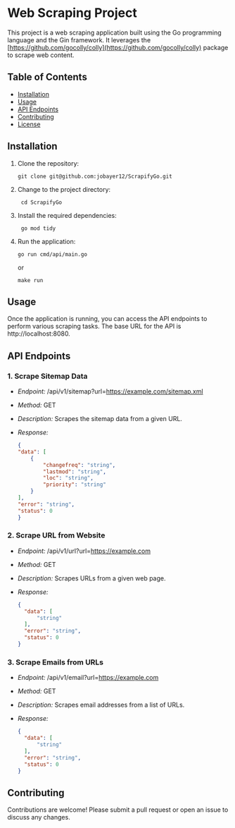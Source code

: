 # Web Scraping Project
This project is a web scraping application built using the Go programming language and the Gin framework. It leverages the [https://github.com/gocolly/colly](https://github.com/gocolly/colly) package to scrape web content.

## Table of Contents

- [Installation](#installation)
- [Usage](#usage)
- [API Endpoints](#api-endpoints)
- [Contributing](#contributing)
- [License](#license)

## Installation

1. Clone the repository:
    
    ```shell
    git clone git@github.com:jobayer12/ScrapifyGo.git
    ```

2. Change to the project directory:

   ```shell
    cd ScrapifyGo
   ```

3. Install the required dependencies:
   ```shell
    go mod tidy
   ```

4. Run the application:
    ```shell
    go run cmd/api/main.go
    ```
   or
    ```shell
    make run
   ```

## Usage

Once the application is running, you can access the API endpoints to perform various scraping tasks. The base URL for the API is http://localhost:8080.

## API Endpoints

### 1. Scrape Sitemap Data

- *Endpoint:* /api/v1/sitemap?url=https://example.com/sitemap.xml
- *Method:* GET
- *Description:* Scrapes the sitemap data from a given URL.

- *Response:*
    ```json
    {
    "data": [
        {
            "changefreq": "string",
            "lastmod": "string",
            "loc": "string",
            "priority": "string"
        }
    ],
    "error": "string",
    "status": 0
   }
   ```


### 2. Scrape URL from Website

- *Endpoint:* /api/v1/url?url=https://example.com
- *Method:* GET
- *Description:* Scrapes URLs from a given web page.

- *Response:*
  ```json
  {
    "data": [
        "string"
    ],
    "error": "string",
    "status": 0
  }
  ```


### 3. Scrape Emails from URLs

- *Endpoint:* /api/v1/email?url=https://example.com
- *Method:* GET
- *Description:* Scrapes email addresses from a list of URLs.

- *Response:*
  ```json
  {
    "data": [
        "string"
    ],
    "error": "string",
    "status": 0
  }
  ```

## Contributing
Contributions are welcome! Please submit a pull request or open an issue to discuss any changes.